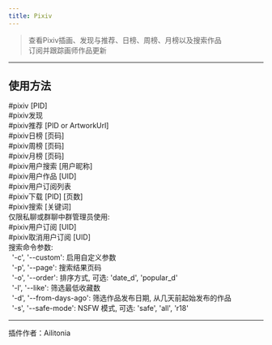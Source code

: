 ```yaml
---
title: Pixiv
---
```

> 查看Pixiv插画、发现与推荐、日榜、周榜、月榜以及搜索作品<br/>
> 订阅并跟踪画师作品更新

---
## 使用方法
\#pixiv [PID]<br/>
\#pixiv发现<br/>
\#pixiv推荐 [PID or ArtworkUrl]<br/>
\#pixiv日榜 [页码]<br/>
\#pixiv周榜 [页码]<br/>
\#pixiv月榜 [页码]<br/>
\#pixiv用户搜索 [用户昵称]<br/>
\#pixiv用户作品 [UID]<br/>
\#pixiv用户订阅列表<br/>
\#pixiv下载 [PID] [页数]<br/>
\#pixiv搜索 [关键词]<br/>
仅限私聊或群聊中群管理员使用:<br/>
\#pixiv用户订阅 [UID]<br/>
\#pixiv取消用户订阅 [UID]<br/>
搜索命令参数:<br/>
&ensp;'-c', '--custom': 启用自定义参数<br/>
&ensp;'-p', '--page': 搜索结果页码<br/>
&ensp;'-o', '--order': 排序方式, 可选: 'date_d', 'popular_d'<br/>
&ensp;'-l', '--like': 筛选最低收藏数<br/>
&ensp;'-d', '--from-days-ago': 筛选作品发布日期, 从几天前起始发布的作品<br/>
&ensp;'-s', '--safe-mode': NSFW 模式, 可选: 'safe', 'all', 'r18'

---
插件作者：Ailitonia